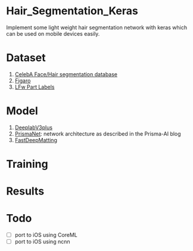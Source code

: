 # Hair_Segmentation_Keras
Implement some light weight hair segmentation network with keras which can be used on mobile devices easily.

# Dataset
1. [CelebA Face/Hair segmentation database](http://www.cs.ubbcluj.ro/~dadi/face-hair-segm-database.html)
2. [Figaro](http://www.eecs.qmul.ac.uk/~urm30/Figaro.html)
3. [LFw Part Labels](http://vis-www.cs.umass.edu/lfw/part_labels/)

# Model
1. [DeeplabV3plus]()
2. [PrismaNet](https://blog.prismalabs.ai/real-time-portrait-segmentation-on-smartphones-39c84f1b9e66): network architecture as described in the Prisma-AI blog
3. [FastDeepMatting](https://arxiv.org/abs/1707.08289) 

# Training

# Results

# Todo

- [ ] port to iOS using CoreML
- [ ] port to iOS using ncnn
